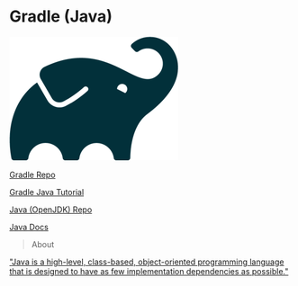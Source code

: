 # Gradle (Java)

![Gradle Logo](Gradle_logo.png)

[Gradle Repo](https://github.com/gradle/gradle)

[Gradle Java Tutorial](https://docs.gradle.org/current/samples/sample_building_java_applications.html)

[Java (OpenJDK) Repo](https://github.com/openjdk/jdk)

[Java Docs](https://docs.oracle.com/en/java/javase/17/docs/api/)

> About
 
["Java is a high-level, class-based, object-oriented programming language that is designed to have as few implementation dependencies as possible."](https://en.wikipedia.org/wiki/Java_(programming_language))